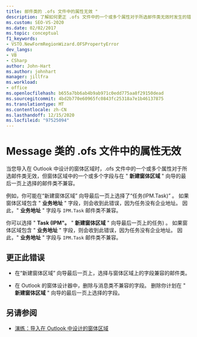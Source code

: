 ```yaml
---
title: 邮件类的 .ofs 文件中的属性无效 "
description: 了解如何更正 .ofs 文件中的一个或多个属性对于所选邮件类无效时发生的错误。
ms.custom: SEO-VS-2020
ms.date: 02/02/2017
ms.topic: conceptual
f1_keywords:
- VSTO.NewFormRegionWizard.OFSPropertyError
dev_langs:
- VB
- CSharp
author: John-Hart
ms.author: johnhart
manager: jillfra
ms.workload:
- office
ms.openlocfilehash: b655a7bb6ab4b9ab971c0edd775aa8f29150dead
ms.sourcegitcommit: 4bd2b770e60965fc0843fc25318a7e1b46137875
ms.translationtype: MT
ms.contentlocale: zh-CN
ms.lasthandoff: 12/15/2020
ms.locfileid: "97525094"
---
```

# <a name="invalid-properties-in-the-ofs-file-for-the-message-class"></a>Message 类的 .ofs 文件中的属性无效

  当您导入在 Outlook 中设计的窗体区域时，.ofs 文件中的一个或多个属性对于所选邮件类无效，但窗体区域中的一个或多个字段与在 " **新建窗体区域** " 向导的最后一页上选择的邮件类不兼容。

例如，你可能在“新建窗体区域”  向导最后一页上选择了“任务(IPM.Task)”  。 如果窗体区域包含 " **业务地址** " 字段，则会收到此错误，因为任务没有企业地址。 因此，" **业务地址** " 字段与 `IPM.Task` 邮件类不兼容。

 你可以选择 " **Task (IPM"。** " **新建窗体区域** " 向导最后一页上的任务) 。 如果窗体区域包含 " **业务地址** " 字段，则会收到此错误，因为任务没有企业地址。 因此，" **业务地址** " 字段与 `IPM.Task` 邮件类不兼容。

## <a name="to-correct-this-error"></a>更正此错误

- 在“新建窗体区域”  向导最后一页上，选择与窗体区域上的字段兼容的邮件类。

- 在 Outlook 的窗体设计器中，删除与消息类不兼容的字段。 删除你计划在 " **新建窗体区域** " 向导的最后一页上选择的字段。

## <a name="see-also"></a>另请参阅
- [演练：导入在 Outlook 中设计的窗体区域](../vsto/walkthrough-importing-a-form-region-that-is-designed-in-outlook.md)

